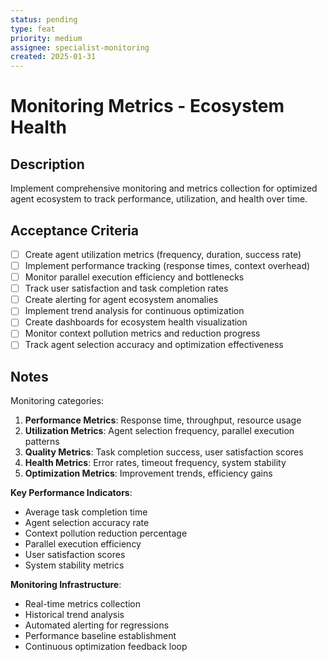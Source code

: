 ```yaml
---
status: pending
type: feat
priority: medium
assignee: specialist-monitoring
created: 2025-01-31
---
```


# Monitoring Metrics - Ecosystem Health

## Description
Implement comprehensive monitoring and metrics collection for optimized agent ecosystem to track performance, utilization, and health over time.

## Acceptance Criteria
- [ ] Create agent utilization metrics (frequency, duration, success rate)
- [ ] Implement performance tracking (response times, context overhead)
- [ ] Monitor parallel execution efficiency and bottlenecks
- [ ] Track user satisfaction and task completion rates
- [ ] Create alerting for agent ecosystem anomalies
- [ ] Implement trend analysis for continuous optimization
- [ ] Create dashboards for ecosystem health visualization
- [ ] Monitor context pollution metrics and reduction progress
- [ ] Track agent selection accuracy and optimization effectiveness

## Notes
Monitoring categories:
1. **Performance Metrics**: Response time, throughput, resource usage
2. **Utilization Metrics**: Agent selection frequency, parallel execution patterns
3. **Quality Metrics**: Task completion success, user satisfaction scores
4. **Health Metrics**: Error rates, timeout frequency, system stability
5. **Optimization Metrics**: Improvement trends, efficiency gains

**Key Performance Indicators**:
- Average task completion time
- Agent selection accuracy rate
- Context pollution reduction percentage
- Parallel execution efficiency
- User satisfaction scores
- System stability metrics

**Monitoring Infrastructure**:
- Real-time metrics collection
- Historical trend analysis
- Automated alerting for regressions
- Performance baseline establishment
- Continuous optimization feedback loop